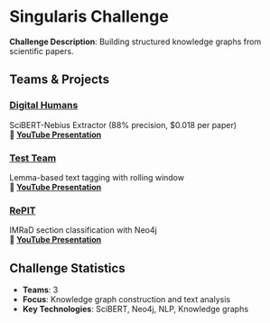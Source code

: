 # Singularis Challenge

**Challenge Description**: Building structured knowledge graphs from scientific papers.

## Teams & Projects

### [Digital Humans](https://github.com/IvanArtemov/aaiaa-singularis)
SciBERT-Nebius Extractor (88% precision, $0.018 per paper)  
**🎥 [YouTube Presentation](https://www.youtube.com/watch?v=C9Bxkjx2hms)**

### [Test Team](https://github.com/lo-dn/singularis)
Lemma-based text tagging with rolling window  
**🎥 [YouTube Presentation](https://www.youtube.com/watch?v=CoLfLx7fowo)**

### [RePIT](https://github.com/Hydr0xy1/hackthon_aging_singularis)
IMRaD section classification with Neo4j  
**🎥 [YouTube Presentation](https://www.youtube.com/watch?v=DY-wXynO2Eo)**

## Challenge Statistics
- **Teams**: 3
- **Focus**: Knowledge graph construction and text analysis
- **Key Technologies**: SciBERT, Neo4j, NLP, Knowledge graphs
